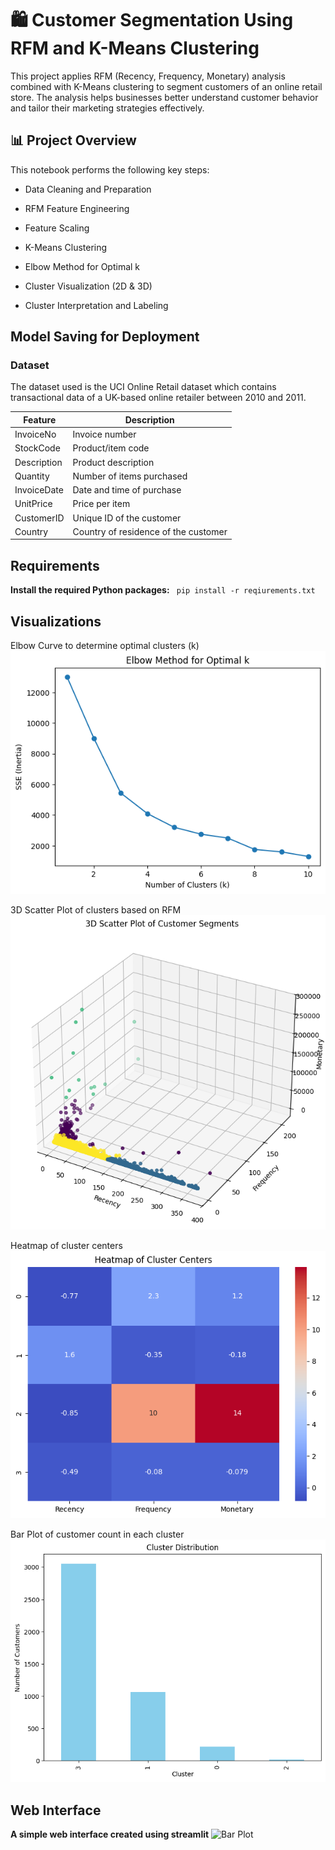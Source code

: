 # 🛍️ Customer Segmentation Using RFM and K-Means Clustering
This project applies RFM (Recency, Frequency, Monetary) analysis combined with K-Means clustering to segment customers of an online retail store. The analysis helps businesses better understand customer behavior and tailor their marketing strategies effectively.

## 📊 Project Overview
This notebook performs the following key steps:

- Data Cleaning and Preparation

- RFM Feature Engineering

- Feature Scaling

- K-Means Clustering

- Elbow Method for Optimal k

- Cluster Visualization (2D & 3D)

- Cluster Interpretation and Labeling

## Model Saving for Deployment


### **Dataset**
The dataset used is the UCI Online Retail dataset which contains transactional data of a UK-based online retailer between 2010 and 2011.


| Feature     | Description                         |
|-------------|-------------------------------------|
| InvoiceNo   | Invoice number                      |
| StockCode   | Product/item code                   |
| Description | Product description                 |
| Quantity    | Number of items purchased           |
| InvoiceDate | Date and time of purchase           |
| UnitPrice   | Price per item                      |
| CustomerID  | Unique ID of the customer           |
| Country     | Country of residence of the customer|


## Requirements

**Install the required Python packages:**
``
pip install -r reqiurements.txt``

## Visualizations
Elbow Curve to determine optimal clusters (k)
![Elbow Plot](Output-Images/img5.png)

3D Scatter Plot of clusters based on RFM
![3D plot](Output-Images/img4.png)

Heatmap of cluster centers
![Heatmap](Output-Images/img1.png)

Bar Plot of customer count in each cluster
![Bar Plot](Output-Images/img2.png)




## Web Interface
**A simple web interface created using streamlit**
![Bar Plot](streamlit-cloud/customer-segmentation/Output-Images/img1.png)
